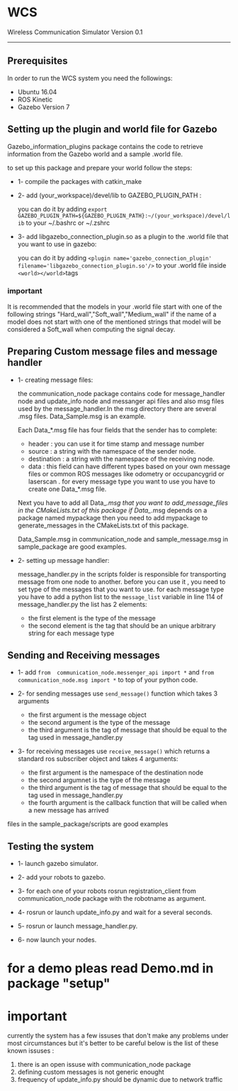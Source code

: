 # WCS
Wireless Communication Simulator Version 0.1

---

## Prerequisites

In order to run the WCS system you need the followings:
* Ubuntu 16.04
* ROS Kinetic
* Gazebo Version 7 

## Setting up the plugin and world file for Gazebo

Gazebo_information_plugins package contains the code to retrieve information from the Gazebo world
and a sample .world file.

to set up this package and prepare your world follow the steps:

* 1- compile the packages with catkin_make

* 2- add (your_workspace)/devel/lib to GAZEBO_PLUGIN_PATH :

  you can do it by adding `export GAZEBO_PLUGIN_PATH=${GAZEBO_PLUGIN_PATH}:~/(your_workspace)/devel/lib` to your ~/.bashrc or ~/.zshrc

* 3- add libgazebo_connection_plugin.so as a plugin to the .world file that you want to use in gazebo:

  you can do it by adding `<plugin name='gazebo_connection_plugin' filename='libgazebo_connection_plugin.so'/>` to your .world file inside `<world></world>`tags

### important
It is recommended that the models in your .world file start with one of the following strings "Hard_wall","Soft_wall","Medium_wall" if the name of a model does not start with one of the mentioned strings that model will be considered a Soft_wall when computing the signal decay.



## Preparing Custom message files and message handler


* 1- creating message files:

  the communication_node package contains code for message_handler node and update_info node and messanger api files and also msg files used by the message_handler.In the msg directory there are several .msg files. Data_Sample.msg is an example.

  Each Data_*.msg file has four fields that the sender has to complete:
     * header : you can use it for time stamp and message number
     * source : a string with the namespace of the sender node.
     * destination : a string with the namespace of the receiving node. 
     * data : this field can have different types based on your own message files or common ROS messages like odometry or occupancygrid or laserscan .
  for every message type you want to use you have to create one Data_*.msg file.

  Next you have to add all Data_*.msg that you want to add_message_files in the CMakeLists.txt of this package if Data_*.msg depends on a package named mypackage then you need to add mypackage to generate_messages in the CMakeLists.txt of this package.
  
  Data_Sample.msg in communication_node and sample_message.msg in sample_package are good examples.

* 2- setting up message handler:

  message_handler.py in the scripts folder is responsible for transporting message from one node to another.
  before you can use it , you need to set type of the messages that you want to use.
  for each message type you have to add a python list to the `message_list` variable in line 114 of message_handler.py
  the list has 2 elements:

  * the first element is the type of the message 
  * the second element is the tag that should be an unique arbitrary string for each message type 




## Sending and Receiving messages


* 1- add `from  communication_node.messenger_api import *` and `from communication_node.msg import *` to top of your python code.


* 2- for sending messages use `send_message()` function which takes 3 arguments
  * the first argument is the message object
  * the second argument is the type of the message 
  * the third argument is the tag of message that should be equal to the tag used in message_handler.py


* 3- for receiving messages use `receive_message()` which returns a standard ros subscriber object and takes 4 arguments:
  * the first argument is the namespace of the destination node
  * the second argumnet is the type of the message 
  * the third argument is the tag of message that should be equal to the tag used in message_handler.py
  * the fourth argument is the callback function that will be called when a new message has arrived

files in the sample_package/scripts are good examples


## Testing the system

* 1- launch gazebo simulator.

* 2- add your robots to gazebo.

* 3- for each one of your robots rosrun registration_client from communication_node package with the robotname as argument.

* 4- rosrun or launch update_info.py and wait for a several seconds.
  
* 5- rosrun or launch message_handler.py.

* 6- now launch your nodes.

# for a demo pleas read Demo.md in package "setup"

# important 

currently the system has a few issuses that don't make any problems under most circumstances but it's better to be careful 
below is the list of these known issuses :
1. there is an open issuse with communication_node package
2. defining custom messages is not generic enought
3. frequency of update_info.py should be dynamic due to network traffic 
